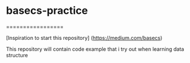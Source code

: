 # basecs-practice
=================

[Inspiration to start this repository] (https://medium.com/basecs)

This repository will contain code example that i try out when learning data structure
